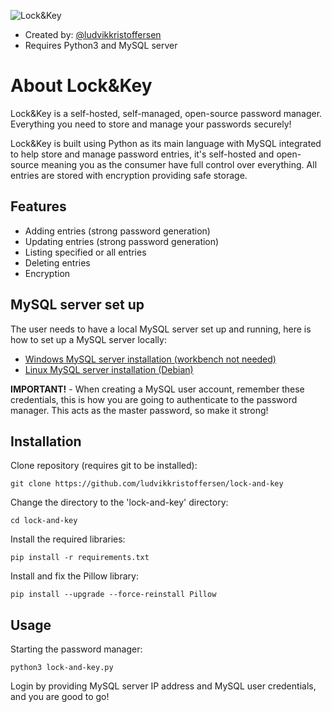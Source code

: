 
![Lock&Key](https://dl.dropboxusercontent.com/scl/fi/px52iz9awidm89zw698ly/lock-keytest.png?rlkey=60tx3mc998z4mr7ev3gkcb9eg&st=h6xplz8y&dl=0)
- Created by: [@ludvikkristoffersen](https://github.com/ludvikkristoffersen)
- Requires Python3 and MySQL server
# About Lock&Key

Lock&Key is a self-hosted, self-managed, open-source password manager. Everything you need to store and manage your passwords securely!

Lock&Key is built using Python as its main language with MySQL integrated to help store and manage password entries, it's self-hosted and open-source meaning you as the consumer have full control over everything. All entries are stored with encryption providing safe storage.
## Features
- Adding entries (strong password generation)
- Updating entries (strong password generation)
- Listing specified or all entries
- Deleting entries
- Encryption
## MySQL server set up
The user needs to have a local MySQL server set up and running, here is how to set up a MySQL server locally:
- [Windows MySQL server installation (workbench not needed)](https://www.youtube.com/watch?v=u96rVINbAUI)
- [Linux MySQL server installation (Debian)](https://www.youtube.com/watch?v=3qD6zv7thdE)

**IMPORTANT!** - When creating a MySQL user account, remember these credentials, this is how you are going to authenticate to the password manager. This acts as the master password, so make it strong!
## Installation
Clone repository (requires git to be installed):
```
git clone https://github.com/ludvikkristoffersen/lock-and-key
```
Change the directory to the 'lock-and-key' directory:
```
cd lock-and-key
```
Install the required libraries:
```
pip install -r requirements.txt
```
Install and fix the Pillow library:
```
pip install --upgrade --force-reinstall Pillow
```
## Usage
Starting the password manager:
```
python3 lock-and-key.py
```
Login by providing MySQL server IP address and MySQL user credentials, and you are good to go!
